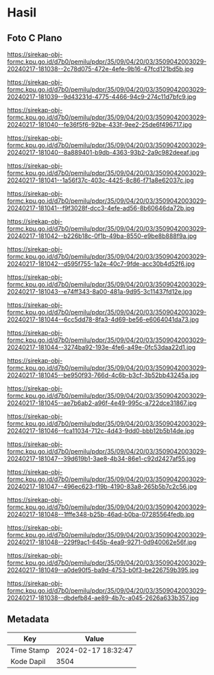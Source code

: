 # Hasil

## Foto C Plano

https://sirekap-obj-formc.kpu.go.id/d7b0/pemilu/pdpr/35/09/04/20/03/3509042003029-20240217-181038--2c78d075-472e-4efe-9b16-47fcd121bd5b.jpg

https://sirekap-obj-formc.kpu.go.id/d7b0/pemilu/pdpr/35/09/04/20/03/3509042003029-20240217-181039--9d43231d-4775-4466-94c9-274c11d7bfc9.jpg

https://sirekap-obj-formc.kpu.go.id/d7b0/pemilu/pdpr/35/09/04/20/03/3509042003029-20240217-181040--fe36f5f6-92be-433f-9ee2-25de6f496717.jpg

https://sirekap-obj-formc.kpu.go.id/d7b0/pemilu/pdpr/35/09/04/20/03/3509042003029-20240217-181040--8a889401-b9db-4363-93b2-2a9c982deeaf.jpg

https://sirekap-obj-formc.kpu.go.id/d7b0/pemilu/pdpr/35/09/04/20/03/3509042003029-20240217-181041--1a56f37c-403c-4425-8c86-f71a8e62037c.jpg

https://sirekap-obj-formc.kpu.go.id/d7b0/pemilu/pdpr/35/09/04/20/03/3509042003029-20240217-181041--f9f3028f-dcc3-4efe-ad56-8b60646da72b.jpg

https://sirekap-obj-formc.kpu.go.id/d7b0/pemilu/pdpr/35/09/04/20/03/3509042003029-20240217-181042--b226b18c-0f1b-49ba-8550-e9be8b888f9a.jpg

https://sirekap-obj-formc.kpu.go.id/d7b0/pemilu/pdpr/35/09/04/20/03/3509042003029-20240217-181042--d595f755-1a2e-40c7-9fde-acc30b4d52f6.jpg

https://sirekap-obj-formc.kpu.go.id/d7b0/pemilu/pdpr/35/09/04/20/03/3509042003029-20240217-181043--e74ff343-8a00-481a-9d95-3c11437fd12e.jpg

https://sirekap-obj-formc.kpu.go.id/d7b0/pemilu/pdpr/35/09/04/20/03/3509042003029-20240217-181044--6cc5dd78-8fa3-4d69-be56-e6064041da73.jpg

https://sirekap-obj-formc.kpu.go.id/d7b0/pemilu/pdpr/35/09/04/20/03/3509042003029-20240217-181044--3274ba92-193e-4fe6-a49e-0fc53daa22d1.jpg

https://sirekap-obj-formc.kpu.go.id/d7b0/pemilu/pdpr/35/09/04/20/03/3509042003029-20240217-181045--be950f93-766d-4c6b-b3cf-3b52bb43245a.jpg

https://sirekap-obj-formc.kpu.go.id/d7b0/pemilu/pdpr/35/09/04/20/03/3509042003029-20240217-181045--ae7b6ab2-a96f-4e49-995c-a722dce31867.jpg

https://sirekap-obj-formc.kpu.go.id/d7b0/pemilu/pdpr/35/09/04/20/03/3509042003029-20240217-181046--fca11034-712c-4d43-9dd0-bbb12b5b14de.jpg

https://sirekap-obj-formc.kpu.go.id/d7b0/pemilu/pdpr/35/09/04/20/03/3509042003029-20240217-181047--39d619b1-3ae8-4b34-86e1-c92d2427af55.jpg

https://sirekap-obj-formc.kpu.go.id/d7b0/pemilu/pdpr/35/09/04/20/03/3509042003029-20240217-181047--496ec623-f19b-4190-83a8-265b5b7c2c56.jpg

https://sirekap-obj-formc.kpu.go.id/d7b0/pemilu/pdpr/35/09/04/20/03/3509042003029-20240217-181048--1fffe348-b25b-46ad-b0ba-07285564fedb.jpg

https://sirekap-obj-formc.kpu.go.id/d7b0/pemilu/pdpr/35/09/04/20/03/3509042003029-20240217-181048--229f9ac1-645b-4ea9-9271-0d940062e56f.jpg

https://sirekap-obj-formc.kpu.go.id/d7b0/pemilu/pdpr/35/09/04/20/03/3509042003029-20240217-181049--a0de90f5-ba9d-4753-b0f3-be226759b395.jpg

https://sirekap-obj-formc.kpu.go.id/d7b0/pemilu/pdpr/35/09/04/20/03/3509042003029-20240217-181038--dbdefb84-ae89-4b7c-a045-2626a633b357.jpg


## Metadata

| Key        | Value               |
| ---------- | ------------------- |
| Time Stamp | 2024-02-17 18:32:47 |
| Kode Dapil | 3504                |



